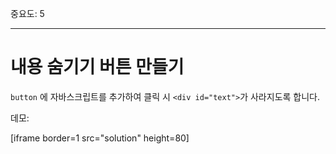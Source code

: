 중요도: 5

---

# 내용 숨기기 버튼 만들기

`button` 에 자바스크립트를 추가하여 클릭 시 `<div id="text">`가 사라지도록 합니다.

데모:

[iframe border=1 src="solution" height=80]
